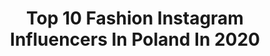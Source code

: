 ---
title: Top 10 Fashion Instagram Influencers In Poland In 2020
description: >-
  Find top fashion Instagram influencers in Poland in 2020. Most popular hashtags: #fashion #polishgirl #happy #smile.
platform: Instagram
profiles:
  - username: "majlenmajli"
    fullname: >-
      Milena Tyszka
    location: "Poland"
    followers: 5087
    engagement: 2256
    commentsToLikes: 0.107005
    avatar: "https://instagram.fhou1-2.fna.fbcdn.net/v/t51.2885-19/s320x320/77118541_673753033156437_7005900625456136192_n.jpg?_nc_ht=instagram.fhou1-2.fna.fbcdn.net&_nc_ohc=x8250r0PL7IAX-tzrft&oh=95211447924ef64f7cb4eb61c9d00d2a&oe=5EAF0674"
    verified: false
    hashtags: "#usmiech, #polskadziewczyna, #modny, #quarantinemood"
  - username: "oliwia_bugala"
    fullname: >-
      Oliwia Bugała CheersMyHeels
    location: "Poland"
    followers: 84144
    engagement: 993
    commentsToLikes: 0.052404
    avatar: "https://scontent-ams4-1.cdninstagram.com/v/t51.2885-19/s320x320/58728124_893200531029751_3294925702050086912_n.jpg?_nc_ht=scontent-ams4-1.cdninstagram.com&_nc_ohc=mjV8EQZFdUoAX8yKSb6&oh=579c00ba21c665c7ca7386b2709e00fe&oe=5EBA78FD"
    verified: false
    hashtags: "#makijaz, #playapaiso, #wavyhair, #love"
  - username: "carolinagawron"
    fullname: >-
      Carolina Gawron
    location: "Poland"
    followers: 16869
    engagement: 1527
    commentsToLikes: 0.062773
    avatar: "https://scontent-ams4-1.cdninstagram.com/v/t51.2885-19/s320x320/88140322_219546315883932_6192658923124686848_n.jpg?_nc_ht=scontent-ams4-1.cdninstagram.com&_nc_ohc=3dW0l72W5GkAX_GaZI_&oh=0f7d2edc0836ae5e7d303c0bd71964bc&oe=5EB8A931"
    verified: false
    hashtags: "#rcmemories, #berlin, #magic, #loveistheanswer"
  - username: "agnieszka.bokotaa"
    fullname: >-
      Aga
    location: "Poland"
    followers: 21474
    engagement: 913
    commentsToLikes: 0.089705
    avatar: "https://scontent-lht6-1.cdninstagram.com/v/t51.2885-19/s320x320/69280221_963603573976160_7269652535583965184_n.jpg?_nc_ht=scontent-lht6-1.cdninstagram.com&_nc_ohc=mIxnKvvKMVIAX8dUIvX&oh=ad0ceb9d2a002a70cdc221193931fc02&oe=5EB93BB4"
    verified: false
    hashtags: "#modnamama, #modelka, #koszula, #nails"
  - username: "mamikoyoko"
    fullname: >-
      Weronika Heck
    location: "Poland"
    followers: 778106
    engagement: 628
    commentsToLikes: 0.030690
    avatar: "https://scontent-atl3-1.cdninstagram.com/v/t51.2885-19/s320x320/91906449_687577588677979_6962719964859990016_n.jpg?_nc_ht=scontent-atl3-1.cdninstagram.com&_nc_ohc=KRqRpFwMmAgAX9HNPw_&oh=4e9f9464c98423d08276fa3f5981888b&oe=5EBA3CD7"
    verified: true
    hashtags: "#sportbra, #voiceeffects, #samsunggalaxyzflip, #gesturecapture"
  - username: "_kolorowykwiat_"
    fullname: >-
      Małgorzata Kwiatkowska(Opara)
    location: "Poland"
    followers: 5652
    engagement: 1400
    commentsToLikes: 0.085690
    avatar: "https://scontent-lga3-1.cdninstagram.com/v/t51.2885-19/s320x320/84353767_235068604162550_8848484094141530112_n.jpg?_nc_ht=scontent-lga3-1.cdninstagram.com&_nc_ohc=N4cPjd8kSugAX_5dG9l&oh=a479ce14f90d6f70566777f8c13289f8&oe=5EA30233"
    verified: false
    hashtags: "#bedziedobrze, #piatekpiateczekpiatunio, #wardrobe, #tastebuds"
  - username: "joaann_xo"
    fullname: >-
      Joanna 🎀
    location: "Poland"
    followers: 40384
    engagement: 863
    commentsToLikes: 0.047076
    avatar: "https://scontent-ssn1-1.cdninstagram.com/v/t51.2885-19/s320x320/88477079_185825759501195_3137799636400472064_n.jpg?_nc_ht=scontent-ssn1-1.cdninstagram.com&_nc_ohc=CyNc8CMWdZIAX8ORVI4&oh=5efb4eef7d02078d8e1bcc56459c9fe5&oe=5EA24A55"
    verified: false
    hashtags: "#photography, #black, #blackdress, #gorl"
  - username: "carolinee.es"
    fullname: >-
      Karolina Szymbara
    location: "Poland"
    followers: 5798
    engagement: 1351
    commentsToLikes: 0.104006
    avatar: "https://scontent-lhr8-1.cdninstagram.com/v/t51.2885-19/s320x320/89831190_2851497628270202_8384703067274084352_n.jpg?_nc_ht=scontent-lhr8-1.cdninstagram.com&_nc_ohc=eZkzvwoOgTkAX8j_-JY&oh=d6385e23ffb7b2e5efbd0b12a94f49a8&oe=5EBA2A3E"
    verified: false
    hashtags: "#kosmetykidomakija, #nails4today, #nailsofinstagram, #shoppingtime"
  - username: "ptysiablog"
    fullname: >-
      Patrycja Hoffmann
    location: "Poland"
    followers: 6828
    engagement: 1223
    commentsToLikes: 0.099121
    avatar: "https://scontent-ams4-1.cdninstagram.com/v/t51.2885-19/s320x320/54512058_418252498740737_7895755821269647360_n.jpg?_nc_ht=scontent-ams4-1.cdninstagram.com&_nc_ohc=iU5TDsTrL40AX9vZkRw&oh=0d48e9945bcec96060c15c07e20ed600&oe=5EBA5C32"
    verified: false
    hashtags: "#polkadots, #makeupaccessories, #goodday, #pr"
  - username: "lucas.zavo"
    fullname: >-
      Lucas Zavo
    location: "Poland"
    followers: 20516
    engagement: 2022
    commentsToLikes: 0.048661
    avatar: "https://scontent-ams4-1.cdninstagram.com/v/t51.2885-19/s320x320/50919731_375628673264562_3168584716437684224_n.jpg?_nc_ht=scontent-ams4-1.cdninstagram.com&_nc_ohc=H8BzLrY2Kw4AX9tlzes&oh=ddefc1cacd23a8d39ae5524ef6f0ab90&oe=5EBAFD2E"
    verified: false
    hashtags: "#saturday, #gent, #thursday, #man"
---